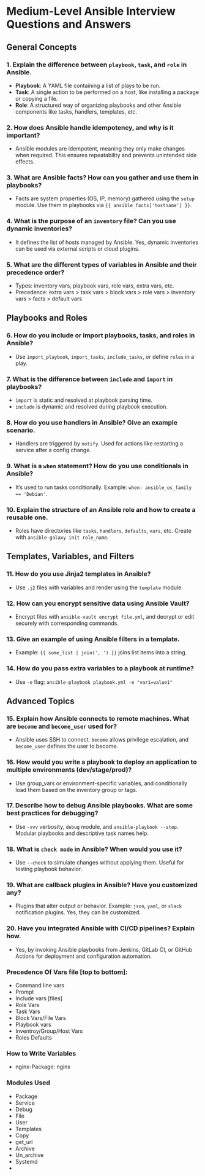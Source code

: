 
# Medium-Level Ansible Interview Questions and Answers

## General Concepts

### 1. Explain the difference between `playbook`, `task`, and `role` in Ansible.
- **Playbook**: A YAML file containing a list of plays to be run.
- **Task**: A single action to be performed on a host, like installing a package or copying a file.
- **Role**: A structured way of organizing playbooks and other Ansible components like tasks, handlers, templates, etc.

### 2. How does Ansible handle idempotency, and why is it important?
- Ansible modules are idempotent, meaning they only make changes when required. This ensures repeatability and prevents unintended side effects.

### 3. What are Ansible facts? How can you gather and use them in playbooks?
- Facts are system properties (OS, IP, memory) gathered using the `setup` module. Use them in playbooks via `{{ ansible_facts['hostname'] }}`.

### 4. What is the purpose of an `inventory` file? Can you use dynamic inventories?
- It defines the list of hosts managed by Ansible. Yes, dynamic inventories can be used via external scripts or cloud plugins.

### 5. What are the different types of variables in Ansible and their precedence order?
- Types: inventory vars, playbook vars, role vars, extra vars, etc.
- Precedence: extra vars > task vars > block vars > role vars > inventory vars > facts > default vars

## Playbooks and Roles

### 6. How do you include or import playbooks, tasks, and roles in Ansible?
- Use `import_playbook`, `import_tasks`, `include_tasks`, or define `roles` in a play.

### 7. What is the difference between `include` and `import` in playbooks?
- `import` is static and resolved at playbook parsing time.
- `include` is dynamic and resolved during playbook execution.

### 8. How do you use handlers in Ansible? Give an example scenario.
- Handlers are triggered by `notify`. Used for actions like restarting a service after a config change.

### 9. What is a `when` statement? How do you use conditionals in Ansible?
- It’s used to run tasks conditionally. Example: `when: ansible_os_family == 'Debian'`.

### 10. Explain the structure of an Ansible role and how to create a reusable one.
- Roles have directories like `tasks`, `handlers`, `defaults`, `vars`, etc. Create with `ansible-galaxy init role_name`.

## Templates, Variables, and Filters

### 11. How do you use Jinja2 templates in Ansible?
- Use `.j2` files with variables and render using the `template` module.

### 12. How can you encrypt sensitive data using Ansible Vault?
- Encrypt files with `ansible-vault encrypt file.yml`, and decrypt or edit securely with corresponding commands.

### 13. Give an example of using Ansible filters in a template.
- Example: `{{ some_list | join(', ') }}` joins list items into a string.

### 14. How do you pass extra variables to a playbook at runtime?
- Use `-e` flag: `ansible-playbook playbook.yml -e "var1=value1"`

## Advanced Topics

### 15. Explain how Ansible connects to remote machines. What are `become` and `become_user` used for?
- Ansible uses SSH to connect. `become` allows privilege escalation, and `become_user` defines the user to become.

### 16. How would you write a playbook to deploy an application to multiple environments (dev/stage/prod)?
- Use group_vars or environment-specific variables, and conditionally load them based on the inventory group or tags.

### 17. Describe how to debug Ansible playbooks. What are some best practices for debugging?
- Use `-vvv` verbosity, `debug` module, and `ansible-playbook --step`. Modular playbooks and descriptive task names help.

### 18. What is `check mode` in Ansible? When would you use it?
- Use `--check` to simulate changes without applying them. Useful for testing playbook behavior.

### 19. What are callback plugins in Ansible? Have you customized any?
- Plugins that alter output or behavior. Example: `json`, `yaml`, or `slack` notification plugins. Yes, they can be customized.

### 20. Have you integrated Ansible with CI/CD pipelines? Explain how.
- Yes, by invoking Ansible playbooks from Jenkins, GitLab CI, or GitHub Actions for deployment and configuration automation.

### Precedence Of Vars file [top to bottom]:
- Command line vars
- Prompt
- Include vars [files]
- Role Vars
- Task Vars
- Block Vars/File Vars
- Playbook vars
- Inventroy/Group/Host Vars
- Roles Defaults

### How to Write Variables
- nginx-Package: nginx
  
### Modules Used
- Package
- Service
- Debug
- File
- User
- Templates
- Copy
- get_url
- Archive
- Un_archive
- Systemd
- 


